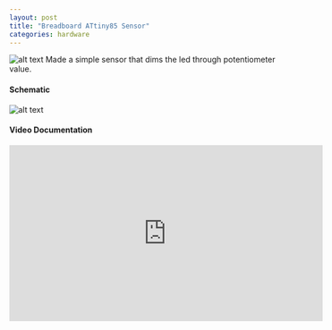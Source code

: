 ```yaml
---
layout: post
title: "Breadboard ATtiny85 Sensor"
categories: hardware
---
```


![alt text](https://raw.githubusercontent.com/jirrian/jirrian.github.io/master/images/homemadehardware/week1/week1_breadboard.jpg)
Made a simple sensor that dims the led through potentiometer value.

#### Schematic ####
![alt text](https://raw.githubusercontent.com/jirrian/jirrian.github.io/master/images/homemadehardware/week1/week1_breadboard_diagram.jpg)

#### Video Documentation ####
<iframe width="560" height="315" src="https://www.youtube.com/embed/AeeCNJsxtuQ" frameborder="0" allow="autoplay; encrypted-media" allowfullscreen></iframe>
